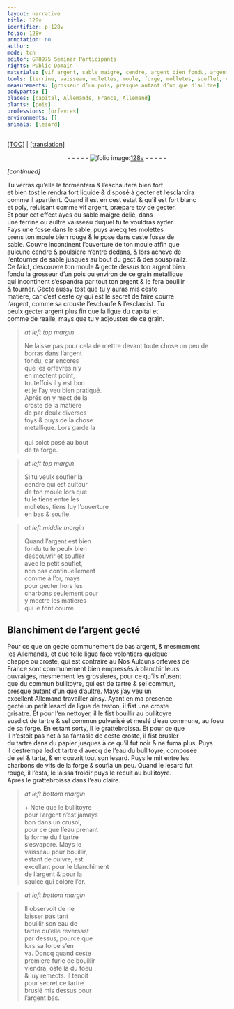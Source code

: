 ```yaml
---
layout: narrative
title: 128v
identifier: p-128v
folio: 128v
annotation: no
author:
mode: tcn
editor: GR8975 Seminar Participants
rights: Public Domain
materials: [vif argent, sable maigre, cendre, argent bien fondu, argent, argent plus fin que la ligue du capital et comme de realle, borras, argent fondu, or, charbons, tartre, sel commun, ligue de teston, sel commun pulverisé, eau commune, papier, eau du bullitoyre, sel, tarte, eau claire, cuivre, eau de tartre, tartre bruslé]
tools: [terrine, vaisseau, molettes, moule, forge, molletes, souflet, commun bullitoyre, bullitoyre, grattebroissa, papier, crusol]
measurements: [grosseur d’un pois, presque autant d’un que d’aultre]
bodyparts: []
places: [capital, Allemands, France, Allemand]
plants: [pois]
professions: [orfevres]
environments: []
animals: [lesard]
---
```


<p><a href="{{ site.baseurl }}/normalized/">[TOC]</a> | <a href="{{ site.baseurl }}/texts/p-128v_tl/" target="_blank">[translation]</a></p><div class="folio" align="center">- - - - - <a href="http://gallica.bnf.fr/ark:/12148/btv1b10500001g/f262.image" target="_blank"><img src="https://cu-mkp.github.io/2017-workshop-edition/assets/photo-icon.png" alt="folio image: " style="display:inline-block; margin-bottom:-3px;"/>128v</a> - - - - - </div>  
 
*[continued]*
  
 Tu verras qu’elle le tormentera & l’eschaufera bien fort<br/> et bien tost le rendra fort liquide & disposé à gecter et l’esclarcira<br/> co<span class="exp">mm</span>e il apartient. Quand il est en cest estat & qu’il est fort blanc<br/> et poly, reluisant co<span class="exp">mm</span>e <span class="m">vif argent</span>, prӕpare toy de gecter.<br/> Et pour cet effect ayes du <span class="m">sable maigre</span> delié, dans<br/> une <span class="tl">terrine</span> ou aultre <span class="tl">vaisseau</span> duquel tu te vouldras ayder.<br/> Fays une fosse dans le sable, puys avecq tes <span class="tl">molettes</span><br/> prens ton <span class="tl">moule</span> bien rouge & le pose dans ceste fosse de<br/> sable. Couvre incontinent l’ouverture de ton moule affin que<br/> aulcune <span class="m">cendre</span> & poulsiere n’entre dedans, & lors acheve de<br/> l’entourner de sable jusques au bout du gect & des souspirailz.<br/> Ce faict, descouvre ton <span class="tl">moule</span> & gecte dessus ton <span class="m">argent bien<br/> fondu</span> la <span class="ms">grosseur d’un <span class="pa">pois</span></span> ou environ de ce grain metallique<br/> qui incontinent s’espandra par tout ton <span class="m">argent</span> & le fera bouillir<br/> & tourner. Gecte aussy tost que tu y auras mis ceste<br/> matiere, car c’est ceste cy qui est le secret de faire courre<br/> l’<span class="m">argent</span>, comme sa crouste l’eschaufe & l’esclarcist. Tu<br/> peulx gecter <span class="m">argent plus fin que la ligue du <span class="pl">capital</span> et<br/> co<span class="exp">mm</span>e de <span class="cn">realle</span></span>, mays que tu y adjoustes de ce grain.
 
> *at left top margin*
> 
> 
>   Ne laisse pas pour cela de mettre devant toute chose un peu de <span class="m">borras</span> dans l’<span class="m">argent<br/> fondu</span>, car encores<br/> que les <span class="pro">orfevres</span> n’y<br/> en mectent point,<br/> touteffois il y est bon<br/> et je l’ay veu bien pratiqué.<br/> Aprés on y mect de la<br/> croste de la matiere<br/> de par deulx diverses<br/> foys & puys de la chose<br/> metallique. Lors garde la<br/> <span class="ill"></span><br/> qui soict posé au bout<br/> de ta <span class="tl">forge</span>.
 
> *at left top margin*
> 
> 
>   Si tu veulx soufler la<br/> <span class="m">cendre</span> qui est aultour<br/> de ton <span class="tl">moule</span> lors que<br/> tu le tiens entre les<br/> <span class="tl">molletes</span>, tiens luy l’ouverture<br/> en bas & soufle. 
 
> *at left middle margin*
> 
> 
>   Quand l’<span class="m">argent</span> est bien<br/> fondu tu le peulx bien<br/> descouvrir et soufler<br/> avec le petit <span class="tl">souflet</span>,<br/> non pas continuellem<span class="exp">ent</span><br/> comme à l’<span class="m">or</span>, mays<br/> pour gecter hors les<br/> <span class="m">charbons</span> seulem<span class="exp">ent</span> pour<br/> y mectre les matieres<br/> qui le font courre. 
 
 
  

## Blanchiment de l’<span class="m">argent</span> gecté

 
 Pour ce que on gecte communem<span class="exp">ent</span> de bas <span class="m">argent</span>, & mesmem<span class="exp">ent</span><br/> les <span class="pl">Allemands</span>, et que telle ligue face volontiers quelq<span class="exp">ue</span><br/> chappe ou croste, <span class="del">qui est contraire au</span> <span class="del">Nos</span> <span class="add">Aulcuns</span> <span class="pro">orfevres</span> <span class="del">de<br/> <span class="pl">France</span></span> sont communem<span class="exp">ent</span> bien empressés à blanchir leurs<br/> ouvraiges, mesmem<span class="exp">ent</span> les grossieres, pour ce qu’ils n’usent<br/> que du <span class="tl">commun bullitoyre</span>, qui est de <span class="m">tartre</span> & <span class="m">sel commun</span>,<br/> <span class="ms">presque auta<span class="exp">n</span>t d’un que d’aultre</span>. Mays j’ay veu un<br/> excellent <span class="pl">Allemand</span> travailler ainsy. Ayant en ma presence<br/> gecté un petit <span class="al">lesard</span> de <span class="m">ligue de <span class="cn">teston</span></span>, il fist une croste<br/> grisatre. Et pour l’en nettoyer, il le fist bouillir au <span class="tl">bullitoyre</span><br/> susdict de <span class="m">tartre</span> & <span class="m">sel commun <span class="add">pulverisé</span></span> <span class="del">et</span> meslé d’<span class="m">eau commune</span>, au foeu<br/> de sa <span class="tl">forge</span>. En estant sorty, il le <span class="tl">grattebroissa</span>. Et pour ce que<br/> il n’estoit pas net à sa fantasie de ceste croste, il fist brusler<br/> du <span class="m">tartre</span> <span class="add">dans du <span class="tl"><span class="m">papier</span></span></span> jusques à ce qu’il fut noir & ne fuma plus. Puys<br/> il destrempa ledict <span class="m">tartre</span> <span class="del">d</span> avecq de l’<span class="m">eau du <span class="tl">bullitoyre</span></span>, co<span class="exp">m</span>posée<br/> de <span class="m">sel</span> & <span class="m">tarte</span>, & en couvrit tout son <span class="al">lesard</span>. Puys le mit entre les<br/> <span class="m">charbons</span> <span class="del">de</span> vifs de la <span class="tl">forge</span> & soufla un peu. Quand le <span class="al">lesard</span> fut<br/> rouge, il l’osta, le laissa froidir puys le recuit au <span class="tl">bullitoyre</span>.<br/> Aprés le <span class="tl">grattebroissa</span> dans l’<span class="m">eau claire</span>. 
 
> *at left bottom margin*
> 
> 
>   \+ Note que le <span class="tl">bullitoyre</span><br/> pour l’<span class="m">argent</span> n’est jamays<br/> bon dans un <span class="tl">crusol</span>,<br/> pour ce que l’eau prena<span class="exp">n</span>t<br/> la forme du <span class="del">f</span> <span class="m">tartre</span><br/> s’esvapore. Mays le<br/> <span class="tl">vaisseau</span> pour bouillir,<br/> esta<span class="exp">n</span>t de <span class="m">cuivre</span>, est<br/> excella<span class="exp">n</span>t pour le blanchim<span class="exp">ent</span><br/> de l’<span class="m">argent</span> & pour la<br/> saulce qui colore l’<span class="m">or</span>. 
 
> *at left bottom margin*
> 
> 
>   Il observoit de ne<br/> laisser pas tant<br/> bouillir son <span class="m">eau de<br/> tartre</span> qu’elle reversast<br/> par dessus, pource que<br/> lors sa force s’en<br/> va. Doncq quand ceste<br/> premiere furie de bouillir<br/> viendra, oste la du foeu<br/> & luy remects. Il tenoit<br/> pour secret ce <span class="m">tartre<br/> bruslé</span> mis dessus pour<br/> l’<span class="m">argent</span> bas. 
 
